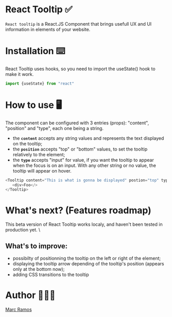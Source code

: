 # **React Tooltip** ✅

<code>React tooltip</code> is a React.JS Component that brings usefull UX and UI information in elements of your website.

# **Installation** ⌨️

React Tooltip uses hooks, so you need to import the useState() hook to make it work.

```javascript
import {useState} from "react"
```

# **How to use**   🖥
The component can be configured with 3 entries (props): "content", "position" and "type", each one being a string. 
- the **<code>content</code>** accepts any string values and represents the text displayed on the tooltip;
- the **<code>position</code>** accepts "top" or "bottom" values, to set the tooltip relatively to the element;
- the **<code>type</code>** accepts "input" for value, if you want the tooltip to appear when the focus is on an input. With any other string or no value, the tooltip will appear on hover.

```javascript
<Tooltip content="This is what is gonna be displayed" postion="top" type="input">
   <div>Foo</>
</Tooltip>
```

# **What's next? (Features roadmap)**
This beta version of React Tooltip works localy, and haven't been tested in production yet. \

## What's to improve: 
- possibilty of positionning the tooltip on the left or right of the element;
- displaying the tooltip arrow depending of the tooltip's position (appears only at the bottom now);
- adding CSS transitions to the tooltip 

# **Author** 🧔🏽‍♂️
[Marc Ramos](https://github.com/gitmarcramos) 


